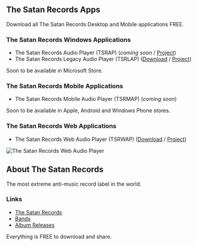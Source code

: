 ## The Satan Records Apps

Download all The Satan Records Desktop and Mobile applications FREE.

### The Satan Records Windows Applications

- The Satan Records Audio Player (TSRAP) (_coming soon_ / [Project](https://github.com/TheSatanRecords/The-Satan-Records-Audio-Player))
- The Satan Records Legacy Audio Player (TSRLAP) ([Download](https://github.com/TheSatanRecords/The-Satan-Records-Legacy-Audio-Player/releases/download/1.0.0/TheSatanRecordsLegacyAudioPlayer.zip) / [Project](https://github.com/TheSatanRecords/The-Satan-Records-Legacy-Audio-Player))

Soon to be available in Microsoft Store.

### The Satan Records Mobile Applications

- The Satan Records Mobile Audio Player (TSRMAP) (_coming soon_)

Soon to be available in Apple, Android and Windows Phone stores.

### The Satan Records Web Applications

- The Satan Records Web Audio Player (TSRWAP) ([Download](https://github.com/TheSatanRecords/The-Satan-Records-Web-Audio-Player/releases/download/1.0.0/TheSatanRecordsWebAudioPlayer.zip) / [Project](https://github.com/TheSatanRecords/The-Satan-Records-Web-Audio-Player))

![The Satan Records Web Audio Player](https://thesatanrecords.github.io/img/the-satan-records-web-audio-player.png)

## About The Satan Records

The most extreme anti-music record label in the world.

### Links

- [The Satan Records](https://www.thesatan.com)
- [Bands](https://www.thesatan.com/bands)
- [Album Releases](https://www.thesatan.com/releases)

Everything is FREE to download and share.
